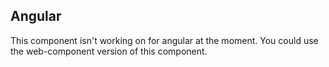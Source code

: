 ## Angular

This component isn't working on for angular at the moment. You could use the web-component version of this component.
